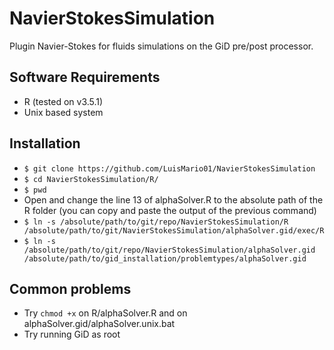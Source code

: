 # NavierStokesSimulation
Plugin Navier-Stokes for fluids simulations on the GiD pre/post processor.

## Software Requirements

- R (tested on v3.5.1)
- Unix based system

## Installation

- `$ git clone https://github.com/LuisMario01/NavierStokesSimulation`
- `$ cd NavierStokesSimulation/R/`
- `$ pwd`
- Open and change the line 13 of alphaSolver.R to the absolute path of the R folder (you can copy and paste the output of the previous command)
- `$ ln -s /absolute/path/to/git/repo/NavierStokesSimulation/R /absolute/path/to/git/NavierStokesSimulation/alphaSolver.gid/exec/R`
- `$ ln -s /absolute/path/to/git/repo/NavierStokesSimulation/alphaSolver.gid /absolute/path/to/gid_installation/problemtypes/alphaSolver.gid`

## Common problems

- Try `chmod +x` on R/alphaSolver.R and on alphaSolver.gid/alphaSolver.unix.bat
- Try running GiD as root
